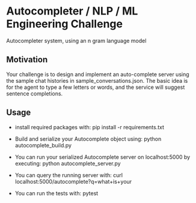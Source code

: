 # Autocompleter / NLP / ML Engineering Challenge

Autocompleter system, using an n gram language model


Motivation
----------

Your challenge is to design and implement an auto-complete server using the sample chat histories in sample_conversations.json. The basic idea is for the agent to type a few letters or words, and the service will suggest sentence completions. 

Usage
-----

- install required packages with:
   pip install -r requirements.txt

- Build and serialize your Autocomplete object using:
   python autocomplete_build.py

- You can run your serialized Autocomplete server on localhost:5000 by executing:
   python autocomplete_server.py

- You can query the running server with:
   curl localhost:5000/autocomplete?q=what+is+your

- You can run the tests with:
   pytest



